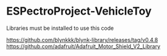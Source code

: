 # ESPectroProject-VehicleToy
Libraries must be installed to use this code


https://github.com/blynkkk/blynk-library/releases/tag/v0.4.8
https://github.com/adafruit/Adafruit_Motor_Shield_V2_Library
